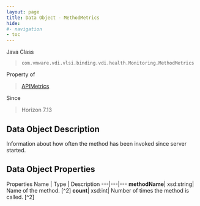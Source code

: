 ```yaml
---
layout: page
title: Data Object - MethodMetrics
hide:
#- navigation
- toc
---
```






Java Class
> `com.vmware.vdi.vlsi.binding.vdi.health.Monitoring.MethodMetrics`

Property of
> [APIMetrics](vdi.health.Monitoring.APIMetrics.md#field_detail)

Since
> Horizon 7.13


## Data Object Description

Information about how often the method has been invoked since server started.

## Data Object Properties
Properties
Name |  Type |  Description
---|---|---
**methodName**|  xsd:string|  Name of the method. [^2]
**count**|  xsd:int|  Number of times the method is called. [^2]


 
